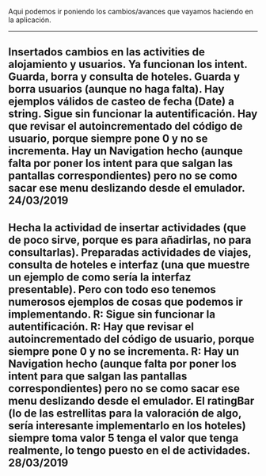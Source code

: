 Aqui podemos ir poniendo los cambios/avances que vayamos haciendo en la aplicación.

---------------------------------------------

Insertados cambios en las activities de alojamiento y usuarios.
Ya funcionan los intent.
Guarda, borra y consulta de hoteles.
Guarda y borra usuarios (aunque no haga falta).
Hay ejemplos válidos de casteo de fecha (Date) a string.
Sigue sin funcionar la autentificación.
Hay que revisar el autoincrementado del código de usuario, porque siempre pone 0 y no se incrementa.
Hay un Navigation hecho (aunque falta por poner los intent para que salgan las pantallas correspondientes) pero no se como sacar ese menu deslizando desde el emulador.
24/03/2019
-------------------------------------------

Hecha la actividad de insertar actividades (que de poco sirve, porque es para añadirlas, no para consultarlas).
Preparadas actividades de viajes, consulta de hoteles e interfaz (una que muestre un ejemplo de como sería la interfaz presentable).
Pero con todo eso tenemos numerosos ejemplos de cosas que podemos ir implementando.
R: Sigue sin funcionar la autentificación.
R: Hay que revisar el autoincrementado del código de usuario, porque siempre pone 0 y no se incrementa.
R: Hay un Navigation hecho (aunque falta por poner los intent para que salgan las pantallas correspondientes) pero no se como sacar ese menu deslizando desde el emulador.
El ratingBar (lo de las estrellitas para la valoración de algo, sería interesante implementarlo en los hoteles) siempre toma valor 5 tenga el valor que tenga realmente, lo tengo puesto en el de actividades.
28/03/2019
-------------------------------------------
